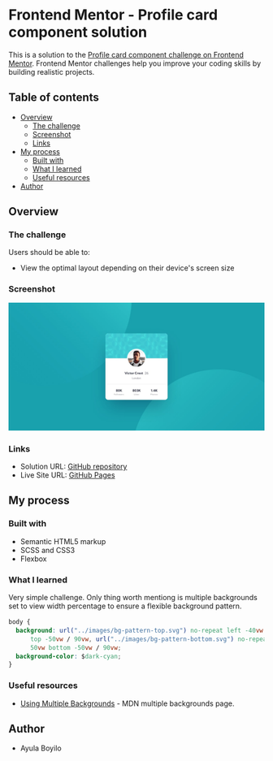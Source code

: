 # Frontend Mentor - Profile card component solution

This is a solution to the [Profile card component challenge on Frontend Mentor](https://www.frontendmentor.io/challenges/profile-card-component-cfArpWshJ). Frontend Mentor challenges help you improve your coding skills by building realistic projects.

## Table of contents

- [Overview](#overview)
  - [The challenge](#the-challenge)
  - [Screenshot](#screenshot)
  - [Links](#links)
- [My process](#my-process)
  - [Built with](#built-with)
  - [What I learned](#what-i-learned)
  - [Useful resources](#useful-resources)
- [Author](#author)

## Overview

### The challenge

Users should be able to:

- View the optimal layout depending on their device's screen size

### Screenshot

![](./design/desktop-design.jpg)

### Links

- Solution URL: [GitHub repository](https://github.com/AyulaBoyilo/FMprofileCard/)
- Live Site URL: [GitHub Pages](https://ayulaboyilo.github.io/FMprofileCard/)

## My process

### Built with

- Semantic HTML5 markup
- SCSS and CSS3
- Flexbox

### What I learned

Very simple challenge. Only thing worth mentiong is multiple backgrounds set to view width percentage to ensure a flexible background pattern.

```css
body {
  background: url("../images/bg-pattern-top.svg") no-repeat left -40vw
      top -50vw / 90vw, url("../images/bg-pattern-bottom.svg") no-repeat left
      50vw bottom -50vw / 90vw;
  background-color: $dark-cyan;
}
```

### Useful resources

- [Using Multiple Backgrounds](https://developer.mozilla.org/en-US/docs/Web/CSS/CSS_Backgrounds_and_Borders/Using_multiple_backgrounds) - MDN multiple backgrounds page.

## Author

- Ayula Boyilo
